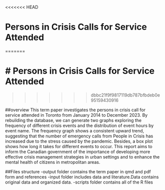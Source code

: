 <<<<<<< HEAD
 
# Persons in Crisis Calls for Service Attended
=======
# # Persons in Crisis Calls for Service Attended
>>>>>>> dbbc21f9f9817119db787bfbdeb0e95159430916
 
##overview
This term paper investigates the persons in crisis call for service attended in Toronto from January 2014 to December 2023. By rebuilding the database, we can generate two graphs exploring the frequency of different crisis events and the distribution of event hours by event name. The frequency graph shows a consistent upward trend, suggesting that the number of emergency calls from People in Crisis has increased due to the stress caused by the pandemic. Besides, a box plot shows how long it takes for different events to occur. This report aims to inform the Canadian government of the importance of developing more effective crisis management strategies in urban settings and to enhance the mental health of citizens in metropolitan areas.

##Files structure
-output folder contains the term paper in qmd and pdf form and  references
-input folder includes data and literature.Data contains original data and organized data.
-scripts folder contains all of the R files
